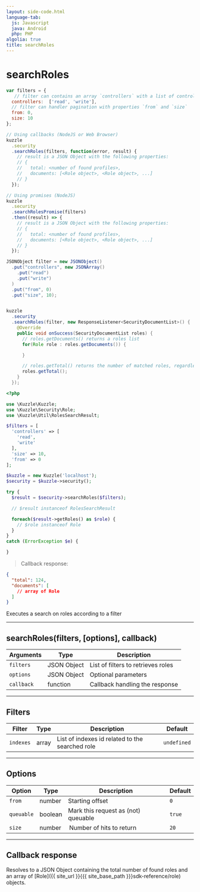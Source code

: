 ```yaml
---
layout: side-code.html
language-tab:
  js: Javascript
  java: Android
  php: PHP
algolia: true
title: searchRoles
---
```


# searchRoles

```js
var filters = {
   // filter can contains an array `controllers` with a list of controller name
  controllers:  ['read', 'write'],
  // filter can handler pagination with properties `from` and `size`
  from: 0,
  size: 10
};

// Using callbacks (NodeJS or Web Browser)
kuzzle
  .security
  .searchRoles(filters, function(error, result) {
    // result is a JSON Object with the following properties:
    // {
    //   total: <number of found profiles>,
    //   documents: [<Role object>, <Role object>, ...]
    // }
  });

// Using promises (NodeJS)
kuzzle
  .security
  .searchRolesPromise(filters)
  .then((result) => {
    // result is a JSON Object with the following properties:
    // {
    //   total: <number of found profiles>,
    //   documents: [<Role object>, <Role object>, ...]
    // }
  });
```

```java
JSONObject filter = new JSONObject()
  .put("controllers", new JSONArray()
    .put("read")
    .put("write")
  )
  .put("from", 0)
  .put("size", 10);


kuzzle
  .security
  .searchRoles(filter, new ResponseListener<SecurityDocumentList>() {
    @Override
    public void onSuccess(SecurityDocumentList roles) {
      // roles.getDocuments() returns a roles list
      for(Role role : roles.getDocuments()) {

      }

      // roles.getTotal() returns the number of matched roles, regardless of pagination
      roles.getTotal();
    }
  });
```

```php
<?php

use \Kuzzle\Kuzzle;
use \Kuzzle\Security\Role;
use \Kuzzle\Util\RolesSearchResult;

$filters = [
  'controllers' => [
    'read',
    'write'
  ],
  'size' => 10,
  'from' => 0
];

$kuzzle = new Kuzzle('localhost');
$security = $kuzzle->security();

try {
  $result = $security->searchRoles($filters);

  // $result instanceof RolesSearchResult

  foreach($result->getRoles() as $role) {
    // $role instanceof Role
  }
}
catch (ErrorException $e) {

}
```

> Callback response:

```json
{
  "total": 124,
  "documents": [
    // array of Role
  ]
}
```

Executes a search on roles according to a filter

---

## searchRoles(filters, [options], callback)

| Arguments | Type | Description |
|---------------|---------|----------------------------------------|
| ``filters`` | JSON Object | List of filters to retrieves roles |
| ``options`` | JSON Object | Optional parameters |
| ``callback`` | function | Callback handling the response |

---

## Filters

| Filter | Type | Description | Default |
|---------------|---------|----------------------------------------|---------|
| ``indexes`` | array | List of indexes id related to the searched role | ``undefined`` |

---

## Options

| Option | Type | Description | Default |
|---------------|---------|----------------------------------------|---------|
| ``from`` | number | Starting offset | ``0`` |
| ``queuable`` | boolean | Mark this request as (not) queuable | ``true`` |
| ``size`` | number |  Number of hits to return | ``20`` |

---

## Callback response

Resolves to a JSON Object containing the total number of found roles and an array of [Role]({{ site_url }}{{{ site_base_path }}}sdk-reference/role) objects.
